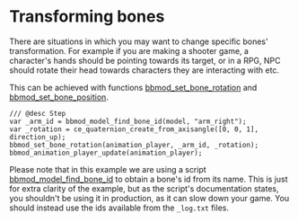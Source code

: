 # Transforming bones
There are situations in which you may want to change specific bones' transformation. For example if you are making a shooter game, a character's hands should be pointing towards its target, or in a RPG, NPC should rotate their head towards characters they are interacting with etc. 

This can be achieved with functions [bbmod_set_bone_rotation](./bbmod_set_bone_rotation.html) and [bbmod_set_bone_position](./bbmod_set_bone_rotation.html).

```gml
/// @desc Step
var _arm_id = bbmod_model_find_bone_id(model, "arm_right");
var _rotation = ce_quaternion_create_from_axisangle([0, 0, 1], direction_up);
bbmod_set_bone_rotation(animation_player, _arm_id, _rotation);
bbmod_animation_player_update(animation_player);
```

Please note that in this example we are using a script [bbmod_model_find_bone_id](./bbmod_model_find_bone_id.html) to obtain a bone's id from its name. This is just for extra clarity of the example, but as the script's documentation states, you shouldn't be using it in production, as it can slow down your game. You should instead use the ids available from the `_log.txt` files.
